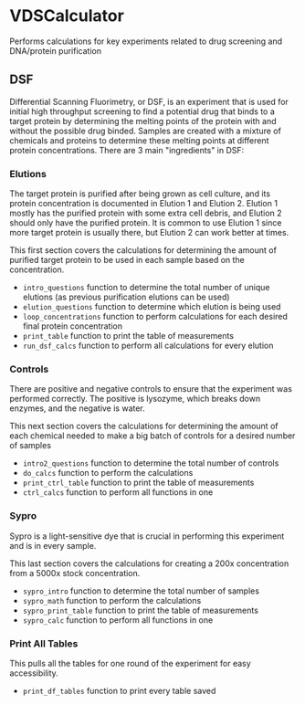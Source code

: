 # VDSCalculator
Performs calculations for key experiments related to drug screening and DNA/protein purification

## DSF
Differential Scanning Fluorimetry, or DSF, is an experiment that is used for initial high throughput screening to find a potential drug that binds to a target protein by determining the melting points of the protein with and without the possible drug binded. Samples are created with a mixture of chemicals and proteins to determine these melting points at different protein concentrations. There are 3 main "ingredients" in DSF:

### Elutions
The target protein is purified after being grown as cell culture, and its protein concentration is documented in Elution 1 and Elution 2. Elution 1 mostly has the purified protein with some extra cell debris, and Elution 2 should only have the purified protein. It is common to use Elution 1 since more target protein is usually there, but Elution 2 can work better at times.

This first section covers the calculations for determining the amount of purified target protein to be used in each sample based on the concentration.
* `intro_questions` function to determine the total number of unique elutions (as previous purification elutions can be used)
* `elution_questions` function to determine which elution is being used
* `loop_concentrations` function to perform calculations for each desired final protein concentration
* `print_table` function to print the table of measurements
* `run_dsf_calcs` function to perform all calculations for every elution

### Controls
There are positive and negative controls to ensure that the experiment was performed correctly. The positive is lysozyme, which breaks down enzymes, and the negative is water.

This next section covers the calculations for determining the amount of each chemical needed to make a big batch of controls for a desired number of samples
* `intro2_questions` function to determine the total number of controls
* `do_calcs` function to perform the calculations
* `print_ctrl_table` function to print the table of measurements
* `ctrl_calcs` function to perform all functions in one

### Sypro
Sypro is a light-sensitive dye that is crucial in performing this experiment and is in every sample.

This last section covers the calculations for creating a 200x concentration from a 5000x stock concentration.
* `sypro_intro` function to determine the total number of samples
* `sypro_math` function to perform the calculations
* `sypro_print_table` function to print the table of measurements
* `sypro_calc` function to perform all functions in one

### Print All Tables
This pulls all the tables for one round of the experiment for easy accessibility.

* `print_df_tables` function to print every table saved
